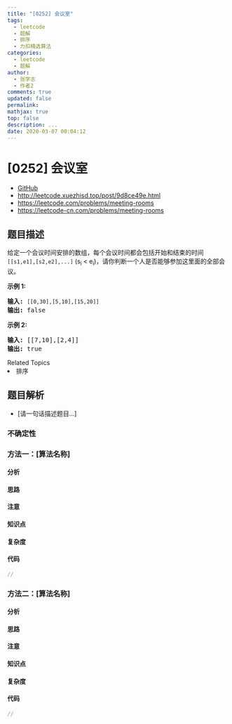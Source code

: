 ```yaml
---
title: "[0252] 会议室"
tags:
  - leetcode
  - 题解
  - 排序
  - 力扣精选算法
categories:
  - leetcode
  - 题解
author:
  - 张学志
  - 作者2
comments: true
updated: false
permalink:
mathjax: true
top: false
description: ...
date: 2020-03-07 00:04:12
---
```



# [0252] 会议室
* [GitHub](https://github.com/algoboy101/LeetCodeCrowdsource/tree/master/_posts/QA/%5B0252%5D%20%E4%BC%9A%E8%AE%AE%E5%AE%A4.md)
* http://leetcode.xuezhisd.top/post/9d8ce49e.html
* https://leetcode.com/problems/meeting-rooms
* https://leetcode-cn.com/problems/meeting-rooms


## 题目描述

<p>给定一个会议时间安排的数组，每个会议时间都会包括开始和结束的时间 <code>[[s1,e1],[s2,e2],...]</code> (s<sub>i</sub> &lt; e<sub>i</sub>)，请你判断一个人是否能够参加这里面的全部会议。</p>

<p><strong>示例 1:</strong></p>

<pre><strong>输入:</strong> <code>[[0,30],[5,10],[15,20]]</code>
<strong>输出:</strong> false
</pre>

<p><strong>示例 2:</strong></p>

<pre><strong>输入:</strong> [[7,10],[2,4]]
<strong>输出:</strong> true
</pre>
<div><div>Related Topics</div><div><li>排序</li></div></div>


## 题目解析
* [请一句话描述题目...]

### 不确定性


### 方法一：[算法名称]

#### 分析

#### 思路

#### 注意

#### 知识点

#### 复杂度

#### 代码

```cpp
//
```


### 方法二：[算法名称]

#### 分析

#### 思路

#### 注意

#### 知识点

#### 复杂度

#### 代码

```cpp
//
```


